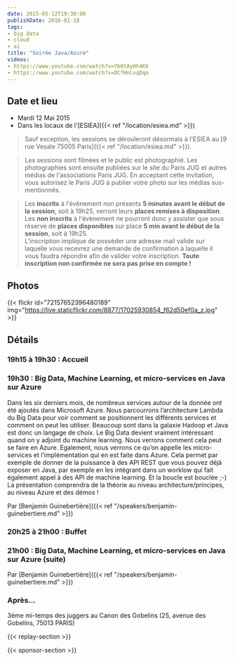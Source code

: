 ```yaml
---
date: 2015-05-12T19:30:00
publishDate: 2016-01-18
tags:
- big data
- cloud
- ai
title: "Soirée Java/Azure"
videos:
- https://www.youtube.com/watch?v=Yb0tAyHh4Kk
- https://www.youtube.com/watch?v=DCfHnLvqDqo
---
```


## Date et lieu

- Mardi 12 Mai 2015
- Dans les locaux de l'[ESIEA]({{< ref "/location/esiea.md" >}})

> Sauf exception, les sessions se dérouleront désormais à l'ESIEA au [9 rue Vesale 75005 Paris]({{< ref "/location/esiea.md" >}}).

> Les sessions sont filmées et le public est photographié. Les photographies sont ensuite publiées sur le site du Paris JUG et autres médias de l'associations Paris JUG. En acceptant cette invitation, vous autorisez le Paris JUG à publier votre photo sur les médias sus-mentionnés.

> Les **inscrits** à l'évènement non présents **5 minutes avant le début de la session**, soit à 19h25, verront leurs **places remises à disposition**.  
> Les **non inscrits** à l'évènement ne pourront donc y assister que sous réserve de **places disponibles** sur place **5 min avant le début de la session**, soit à 19h25.  
> L’inscription implique de posséder une adresse mail valide sur laquelle vous recevrez une demande de confirmation à laquelle il vous faudra répondre afin de valider votre inscription.
> **Toute inscription non confirmée ne sera pas prise en compte !**

## Photos

{{< flickr id="72157652396480189" img="https://live.staticflickr.com/8877/17025930854_f62d50ef0a_z.jpg" >}}

## Détails

### 19h15 à 19h30 : Accueil

### 19h30 : Big Data, Machine Learning, et micro-services en Java sur Azure

Dans les six derniers mois, de nombreux services autour de la donnée ont été ajoutés dans Microsoft Azure. Nous parcourrons l’architecture Lambda du Big Data pour voir comment se positionnent les différents services et comment on peut les utiliser. Beaucoup sont dans la galaxie Hadoop et Java est donc un langage de choix. Le Big Data devient vraiment intéressant quand on y adjoint du machine learning. Nous verrons comment cela peut se faire en Azure. Egalement, nous verrons ce qu’on appelle les micro-services et l’implémentation qui en est faite dans Azure. Cela permet par exemple de donner de la puissance à des API REST que vous pouvez déjà exposer en Java, par exemple en les intégrant dans un worklow qui fait également appel à des API de machine learning. Et la boucle est bouclée ;-) La présentation comprendra de la théorie au niveau architecture/principes, au niveau Azure et des démos !

Par [Benjamin Guinebertière]({{< ref "/speakers/benjamin-guinebertiere.md" >}})

### 20h25 à 21h00 : Buffet

### 21h00 : Big Data, Machine Learning, et micro-services en Java sur Azure (suite)

Par [Benjamin Guinebertière]({{< ref "/speakers/benjamin-guinebertiere.md" >}})

### Après…

3ème mi-temps des juggers au Canon des Gobelins (25, avenue des Gobelins, 75013 PARIS)

{{< replay-section >}}

{{< sponsor-section >}}
